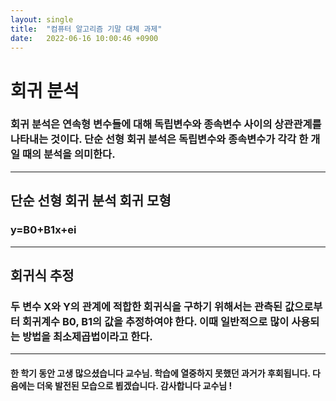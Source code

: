 ```yaml
---
layout: single
title:  "컴퓨터 알고리즘 기말 대체 과제"
date:   2022-06-16 10:00:46 +0900
---
```

# 회귀 분석
### 회귀 분석은 연속형 변수들에 대해 독립변수와 종속변수 사이의 상관관계를 나타내는 것이다. 단순 선형 회귀 분석은 독립변수와 종속변수가 각각 한 개일 때의 분석을 의미한다.
---
## 단순 선형 회귀 분석 회귀 모형
### y=B0+B1x+ei
---
## 회귀식 추정
### 두 변수 X와 Y의 관계에 적합한 회귀식을 구하기 위해서는 관측된 값으로부터 회귀계수 B0, B1의 값을 추정하여야 한다. 이때 일반적으로 많이 사용되는 방법을 최소제곱법이라고 한다.
---
#### 한 학기 동안 고생 많으셨습니다 교수님. 학습에 열중하지 못했던 과거가 후회됩니다. 다음에는 더욱 발전된 모습으로 뵙겠습니다. 감사합니다 교수님 !